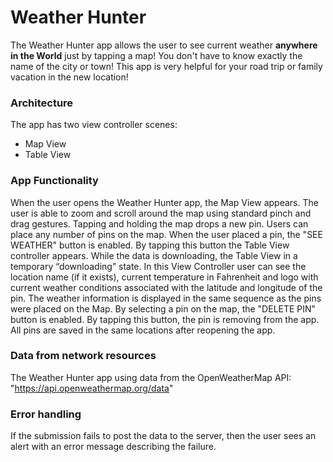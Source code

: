 # Weather Hunter
The Weather Hunter app allows the user to see current weather **anywhere in the World** just by tapping a map! You don't have to know exactly the name of the city or town! This app is very helpful for your road trip or family vacation in the new location!

### Architecture
The app has two view controller scenes:
- Map View
- Table View

### App Functionality 
When the user opens the Weather Hunter app, the Map View appears. The user is able to zoom and scroll around the map using standard pinch and drag gestures. Tapping and holding the map drops a new pin. Users can place any number of pins on the map. When the user placed a pin, the "SEE WEATHER" button is enabled. By tapping this button the Table View controller appears. While the data is downloading, the Table View in a temporary “downloading” state. In this View Controller user can see the location name (if it exists), current temperature in Fahrenheit and logo with current weather conditions associated with the latitude and longitude of the pin. The weather information is displayed in the same sequence as the pins were placed on the Map. By selecting a pin on the map, the "DELETE PIN" button is enabled. By tapping this button, the pin is removing from the app. All pins are saved in the same locations after reopening the app.

### Data from network resources
The Weather Hunter app using data from the OpenWeatherMap API: "https://api.openweathermap.org/data"

### Error handling
If the submission fails to post the data to the server, then the user sees an alert with an error message describing the failure. 


